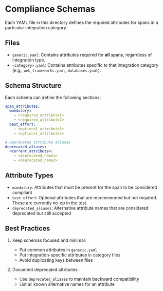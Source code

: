 # Compliance Schemas

Each YAML file in this directory defines the required attributes for spans in a particular integration category.

## Files

- `generic.yaml`: Contains attributes required for **all** spans, regardless of integration type.
- `<category>.yaml`: Contains attributes specific to that integration category (e.g., `web_frameworks.yaml`, `databases.yaml`).

## Schema Structure

Each schema can define the following sections:

```yaml
span_attributes:
  mandatory:
    - <required_attribute1>
    - <required_attribute2>
  best_effort:
    - <optional_attribute1>
    - <optional_attribute2>

# Deprecated attribute aliases
deprecated_aliases:
  <current_attribute>:
    - <deprecated_name1>
    - <deprecated_name2>
```

## Attribute Types

- `mandatory`: Attributes that must be present for the span to be considered compliant
- `best_effort`: Optional attributes that are recommended but not required. These are currently no-op in the test.
- `deprecated_aliases`: Alternative attribute names that are considered deprecated but still accepted

## Best Practices

1. Keep schemas focused and minimal:
   - Put common attributes in `generic.yaml`
   - Put integration-specific attributes in category files
   - Avoid duplicating keys between files

2. Document deprecated attributes:
   - Use `deprecated_aliases` to maintain backward compatibility
   - List all known alternative names for an attribute
